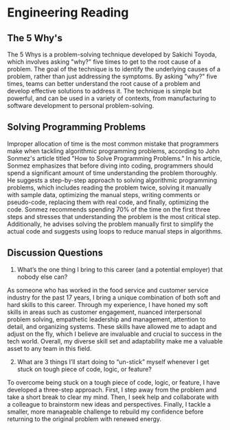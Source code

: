 # Engineering Reading

## The 5 Why's
The 5 Whys is a problem-solving technique developed by Sakichi Toyoda, which involves asking "why?" five times to get to the root cause of a problem. The goal of the technique is to identify the underlying causes of a problem, rather than just addressing the symptoms. By asking "why?" five times, teams can better understand the root cause of a problem and develop effective solutions to address it. The technique is simple but powerful, and can be used in a variety of contexts, from manufacturing to software development to personal problem-solving.

## Solving Programming Problems

Improper allocation of time is the most common mistake that programmers make when tackling algorithmic programming problems, according to John Sonmez's article titled "How to Solve Programming Problems." In his article, Sonmez emphasizes that before diving into coding, programmers should spend a significant amount of time understanding the problem thoroughly. He suggests a step-by-step approach to solving algorithmic programming problems, which includes reading the problem twice, solving it manually with sample data, optimizing the manual steps, writing comments or pseudo-code, replacing them with real code, and finally, optimizing the code. Sonmez recommends spending 70% of the time on the first three steps and stresses that understanding the problem is the most critical step. Additionally, he advises solving the problem manually first to simplify the actual code and suggests using loops to reduce manual steps in algorithms.

## Discussion Questions

1. What’s the one thing I bring to this career (and a potential employer) that nobody else can?


As someone who has worked in the food service and customer service industry for the past 17 years, I bring a unique combination of both soft and hard skills to this career. Through my experience, I have honed my soft skills in areas such as customer engagement, nuanced interpersonal problem solving, empathetic leadership and management, attention to detail, and organizing systems. These skills have allowed me to adapt and adjust on the fly, which I believe are invaluable and crucial to success in the tech world. Overall, my diverse skill set and adaptability make me a valuable asset to any team in this field.

2. What are 3 things I’ll start doing to “un-stick” myself whenever I get stuck on tough piece of code, logic, or feature?

To overcome being stuck on a tough piece of code, logic, or feature, I have developed a three-step approach. First, I step away from the problem and take a short break to clear my mind. Then, I seek help and collaborate with a colleague to brainstorm new ideas and perspectives. Finally, I tackle a smaller, more manageable challenge to rebuild my confidence before returning to the original problem with renewed energy.